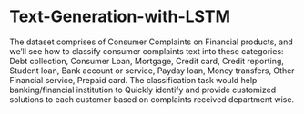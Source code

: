 # Text-Generation-with-LSTM
The dataset comprises of Consumer Complaints on Financial products, and we’ll see how         to classify consumer complaints text into these categories: Debt collection, Consumer Loan, Mortgage,         Credit card, Credit reporting, Student loan, Bank account or service, Payday loan, Money transfers, Other         Financial service, Prepaid card. The classification task would help banking/financial institution to         Quickly identify and provide customized solutions to each customer based on complaints received  department wise.
